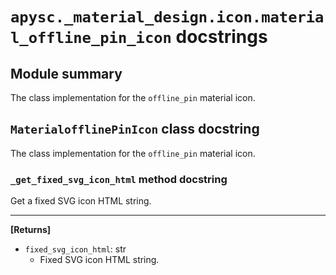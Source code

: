 # `apysc._material_design.icon.material_offline_pin_icon` docstrings

## Module summary

The class implementation for the `offline_pin` material icon.

## `MaterialofflinePinIcon` class docstring

The class implementation for the `offline_pin` material icon.

### `_get_fixed_svg_icon_html` method docstring

Get a fixed SVG icon HTML string.<hr>

**[Returns]**

- `fixed_svg_icon_html`: str
  - Fixed SVG icon HTML string.